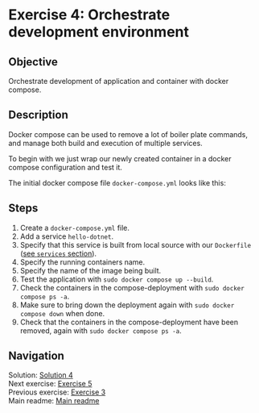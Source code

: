 # Exercise 4: Orchestrate development environment

## Objective

Orchestrate development of application and container with docker compose.

## Description

Docker compose can be used to remove a lot of boiler plate commands, and manage both build and execution of multiple services.

To begin with we just wrap our newly created container in a docker compose configuration and test it.

The initial docker compose file `docker-compose.yml` looks like this:

## Steps

1. Create a `docker-compose.yml` file.
2. Add a service `hello-dotnet`.
3. Specify that this service is built from local source with our `Dockerfile` ([see `services` section](https://docs.docker.com/compose/gettingstarted/#step-2-define-services-in-a-compose-file)).
4. Specify the running containers name.
5. Specify the name of the image being built.
6. Test the application with `sudo docker compose up --build`.
7. Check the containers in the compose-deployment with `sudo docker compose ps -a`.
8. Make sure to bring down the deployment again with `sudo docker compose down` when done.
9. Check that the containers in the compose-deployment have been removed, again with `sudo docker compose ps -a`.

## Navigation

Solution: [Solution 4](./solutions/4.docker-compose/README.md)  
Next exercise: [Exercise 5](./exercise-5.md)  
Previous exercise: [Exercise 3](./exercise-3.md)  
Main readme: [Main readme](./README.md)
